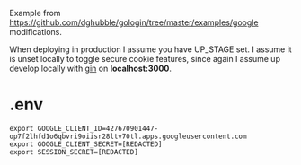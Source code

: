 Example from https://github.com/dghubble/gologin/tree/master/examples/google
modifications.

When deploying in production I assume you have UP_STAGE set. I assume it is
unset locally to toggle secure cookie features, since again I assume up develop
locally with [gin](https://github.com/codegangsta/gin) on **localhost:3000**.

# .env

	export GOOGLE_CLIENT_ID=427670901447-op7f2lhfd1o6qbvri9oiisr28ltv70tl.apps.googleusercontent.com
	export GOOGLE_CLIENT_SECRET=[REDACTED]
	export SESSION_SECRET=[REDACTED]
